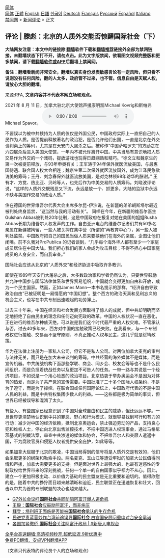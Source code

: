  <!-- 面包屑导航 --> <div class="breadcrumb"><!-- GTranslate: https://gtranslate.io/ -->  <div class="switcher notranslate">  <div class="selected">  <a href="#" onclick="return false;"> 简体</a>  </div>  <div class="option">  <a href="https://www.bannedbook.org" onclick="doGTranslate('zh-CN|zh-CN');jQuery('div.switcher div.selected a').html(jQuery(this).html());return false;" title="简体中文" class="nturl selected"> 简体</a>  <a href="https://www.bannedbook.org/zh-tw/" onclick="doGTranslate('zh-CN|zh-TW');jQuery('div.switcher div.selected a').html(jQuery(this).html());return false;" title="繁體中文" class="nturl"> 正體</a>  <a href="https://www.bannedbook.org/en/" onclick="doGTranslate('zh-CN|en');jQuery('div.switcher div.selected a').html(jQuery(this).html());return false;" title="English" class="nturl"> English</a>  <a href="https://www.bannedbook.org/ja/" onclick="doGTranslate('zh-CN|ja');jQuery('div.switcher div.selected a').html(jQuery(this).html());return false;" title="日本語" class="nturl"> 日語</a>  <a href="https://www.bannedbook.org/ko/" onclick="doGTranslate('zh-CN|ko');jQuery('div.switcher div.selected a').html(jQuery(this).html());return false;" title="한국어" class="nturl"> 한국어</a>  <a href="https://www.bannedbook.org/de/" onclick="doGTranslate('zh-CN|de');jQuery('div.switcher div.selected a').html(jQuery(this).html());return false;" title="Deutsch" class="nturl"> Deutsch</a>  <a href="https://www.bannedbook.org/fr/" onclick="doGTranslate('zh-CN|fr');jQuery('div.switcher div.selected a').html(jQuery(this).html());return false;" title="Français" class="nturl"> Français</a>  <a href="https://www.bannedbook.org/ru/" onclick="doGTranslate('zh-CN|ru');jQuery('div.switcher div.selected a').html(jQuery(this).html());return false;" title="Русский" class="nturl"> Русский</a>  <a href="https://www.bannedbook.org/es/" onclick="doGTranslate('zh-CN|es');jQuery('div.switcher div.selected a').html(jQuery(this).html());return false;" title="Español" class="nturl"> Español</a>  <a href="https://www.bannedbook.org/it/" onclick="doGTranslate('zh-CN|it');jQuery('div.switcher div.selected a').html(jQuery(this).html());return false;" title="Italiano" class="nturl"> Italiano</a>  </div>  </div>      <div class='breadcrumb-sub'><!-- Breadcrumb NavXT 6.3.0 --> <a href="https://www.bannedbook.org/" class="home">禁闻网</a> &gt; <a href="https://www.bannedbook.org/bnews/comments/" class="category">新闻评论</a> &gt; 正文</div></div><h2>评论 | 滕彪：北京的人质外交能否惊醒国际社会（下）</h2> <p class="notice"><b>大陆网友注意：本文中的链接除 <a href="https://github.com/bannedbook/fanqiang" >翻墙</a>软件下载和<a href="https://github.com/killgcd/justmysocks/blob/master/README.md">翻墙推荐</a>链接外全部为禁网链接，未翻墙状态下打不开，请勿点击。此为文字版禁闻，欲看图文视频完整版和更多禁闻，请下载<a href="https://github.com/bannedbook/fanqiang">翻墙软件或APP</a>后翻墙上禁闻网。</p><p>备注：翻墙看新闻非常安全，翻墙以真实身份发表敏感言论有一定风险，但只看不说则没有任何风险，翻的人太多，政府管不过来，也不管。信息自由是天赋人权，请放心大胆的翻墙。</b></p>  <div class="entry"> <p>来源:RFA, <strong>文章内容并不代表本网立场和观点。</strong></p> <p>2021 &#24180; 8 &#26376; 11 &#26085;&#65292;&#21152;&#25343;&#22823;&#39547;&#21271;&#20140;&#22823;&#20351;&#39302;&#22768;&#25588;&#24247;&#26126;&#20975;Michael Kovrig&#21644;&#26031;&#24085;&#24343;Michael Spavor&#12290;             <audio controls="controls" preload="metadata" src="https://www.rfa.org/mandarin/pinglun/tengbiao/tb-08162021102944.html/@@stream" type="audio/mpeg"></audio></p> <p>&#19981;&#35201;&#35823;&#20197;&#20026;&#34987;&#20013;&#20849;&#25375;&#25345;&#20026;&#20154;&#36136;&#30340;&#20165;&#20165;&#26159;&#22806;&#22269;&#20844;&#27665;&#65292;&#20013;&#22269;&#25919;&#24220;&#23454;&#38469;&#19978;&#19968;&#30452;&#25226;&#33258;&#24049;&#30340;&#20154;&#27665;&#20316;&#20026;&#20154;&#36136;&#12290;&#26159;&#21542;&#25552;&#21069;&#37322;&#25918;&#33879;&#21517;&#30340;&#25919;&#27835;&#29359;&#65292;&#26159;&#21542;&#20801;&#35768;&#20182;&#20204;&#20986;&#22269;&#65292;&#19968;&#30452;&#26159;&#21271;&#20140;&#22312;&#22806;&#20132;&#35848;&#21028;&#26700;&#19978;&#30340;&#31609;&#30721;&#65292;&#23588;&#20854;&#26159;&#22312;&#22825;&#23433;&#38376;&#22823;&#23648;&#26432;&#20043;&#21518;&#12290;&#34987;&#31216;&#20316;&#8220;&#20013;&#22269;&#33832;&#21704;&#32599;&#22827;&#8221;&#30340;&#26041;&#21169;&#20043;&#22312;&#20845;&#22235;&#23648;&#26432;&#21518;&#36827;&#20837;&#32654;&#22269;&#22823;&#20351;&#39302;&#65292;&#19968;&#24180;&#20869;&#19981;&#34987;&#20801;&#35768;&#31163;&#24320;&#20013;&#22269;&#12290;&#20013;&#20849;&#24403;&#23616;&#26377;&#24847;&#35782;&#22320;&#25226;&#20154;&#36136;&#20132;&#26131;&#20316;&#20026;&#22806;&#20132;&#30340;&#19968;&#20010;&#25103;&#30721;&#65292;&#25417;&#25918;&#28216;&#25103;&#20063;&#29609;&#24471;&#26085;&#36235;&#23092;&#29087;&#21644;&#31934;&#24039;&#12290;&#8220;&#24464;&#25991;&#31435;&#21644;&#39759;&#20140;&#29983;&#30340;&#31532;&#19968;&#27425;&#34987;&#25552;&#21069;&#37322;&#25918;&#65292;&#19982;93&#24180;&#30003;&#22885;&#26377;&#20851;&#65307;&#29579;&#20891;&#28059;&#20110;94&#24180;&#20445;&#22806;&#23601;&#21307;&#27969;&#25918;&#32654;&#22269;&#65292;&#19982;&#26368;&#24800;&#22269;&#24453;&#36935;&#12289;&#32852;&#21512;&#22269;&#20154;&#26435;&#22823;&#20250;&#30456;&#36830;&#65307;&#39759;&#20140;&#29983;&#31532;&#20108;&#27425;&#20445;&#22806;&#23601;&#21307;&#27969;&#25918;&#22269;&#22806;&#65292;&#25104;&#20026;&#27743;&#27901;&#27665;&#24613;&#27442;&#35775;&#32654;&#30340;&#31609;&#30721;&#65307;&#29579;&#20025;&#12289;&#21016;&#24565;&#26149;&#20445;&#22806;&#23601;&#21307;&#27969;&#25918;&#32654;&#22269;&#65292;&#26159;&#23545;&#20811;&#26519;&#39039;98&#24180;&#35775;&#21326;&#30340;&#37228;&#35874;&#12290;&#8221; &#29579;&#26377;&#25165;&#12289;&#26041;&#35273;&#12289;&#28909;&#27604;&#20122;&#12289;&#36125;&#23725;&#31561;&#20154;&#65292;&#20063;&#20808;&#21518;&#20316;&#20026;&#20013;&#32654;&#20132;&#26131;&#30340;&#20154;&#36136;&#31609;&#30721;&#12290;&#21016;&#26195;&#27874;&#35780;&#35770;&#35828;&#65292;&#8220;&#36825;&#26679;&#30340;&#20154;&#36136;&#22806;&#20132;&#26082;&#27531;&#24525;&#21448;&#19979;&#27969;&#65292;&#27704;&#36828;&#26159;&#25918;&#19968;&#20010;&#12289;&#25235;&#26356;&#22810;&#65292;&#22823;&#38470;&#30340;&#30417;&#29425;&#20013;&#27704;&#36828;&#19981;&#32570;&#19982;&#32654;&#22269;&#20316;&#20132;&#26131;&#30340;&#25919;&#27835;&#20154;&#36136;&#12290;&#8221;</p>  <p>&#20303;&#22312;&#24503;&#22269;&#30340;&#19990;&#30028;&#32500;&#21566;&#23572;&#20195;&#34920;&#22823;&#20250;&#20027;&#24109;&#22810;&#23572;&#26118;-&#20234;&#27801;&#35828;&#65292;&#22312;&#26032;&#30086;&#30340;&#24351;&#24351;&#32993;&#26031;&#22612;&#23572;&#26368;&#36817;&#34987;&#21028;&#22788;&#32456;&#36523;&#30417;&#31105;&#65292;&#8220;&#36825;&#24403;&#28982;&#19982;&#25105;&#30340;&#27963;&#21160;&#26377;&#20851;&#8221;&#12290; &#21516;&#26679;&#22312;&#20170;&#24180;&#65292;&#22312;&#26032;&#30086;&#30340;&#32500;&#21566;&#23572;&#21307;&#29983;Gulshan Abbas&#34987;&#21028;&#22788;20&#24180;&#24466;&#21009;&#65292;&#36825;&#26159;&#20013;&#22269;&#25919;&#24220;&#22312;&#25253;&#22797;&#23545;&#22905;&#22312;&#32654;&#22269;&#30340;&#22992;&#22992;Rusha Abbas&#38271;&#26399;&#20026;&#32500;&#21566;&#23572;&#20154;&#26435;&#21457;&#22768;&#30340;&#24037;&#20316;&#12290;&#33258;&#30001;&#20122;&#27954;&#30005;&#21488;&#30340;&#32500;&#21566;&#23572;&#35760;&#32773;&#20204;&#20849;&#26377;50&#22810;&#21517;&#20146;&#23646;&#22312;&#26032;&#30086;&#34987;&#25304;&#30041;&#65292;&#19968;&#20123;&#20154;&#34987;&#20851;&#25276;&#22312;&#38598;&#20013;&#33829;&#65288;&#25152;&#35859;&#30340;&#8220;&#20877;&#25945;&#32946;&#20013;&#24515;&#8221;&#65289;&#65292;&#21478;&#19968;&#20123;&#20154;&#34987;&#21028;&#22788;&#30417;&#31105;&#12290;&#20013;&#22269;&#25919;&#24220;&#25226;&#33258;&#24049;&#30340;&#22269;&#27665;&#24403;&#20570;&#20154;&#36136;&#26469;&#35201;&#25375;&#20182;&#20204;&#22312;&#28023;&#22806;&#30340;&#20146;&#23646;&#65292;&#20225;&#22270;&#35753;&#20182;&#20204;&#38381;&#22068;&#12290;&#21069;&#19981;&#20037;&#25105;&#23545;ProPublica &#30340;&#35760;&#32773;&#35848;&#21040;&#65292;&#8220;&#20960;&#20046;&#27599;&#20010;&#28023;&#22806;&#21326;&#20154;&#37117;&#26377;&#33267;&#23569;&#19968;&#20010;&#23478;&#24237;&#25104;&#21592;&#23621;&#20303;&#22312;&#20013;&#22269;&#22823;&#38470;&#12290;&#25105;&#20204;&#25285;&#24515;&#25105;&#20204;&#30340;&#23478;&#20154;&#20250;&#25104;&#20026;&#25915;&#20987;&#30446;&#26631;&#65307;&#19981;&#24471;&#19981;&#25285;&#24515;&#20013;&#22269;&#23478;&#24237;&#25104;&#21592;&#30340;&#20154;&#36523;&#23433;&#20840;&#65292;&#32780;&#33258;&#25105;&#23457;&#26597;&#12290;&#8221;</p> <p>&#22269;&#38469;&#31038;&#20250;&#24212;&#35813;&#20174;&#21271;&#20140;&#30340;&#8220;&#20154;&#36136;&#22806;&#20132;&#8221;&#21644;&#32463;&#27982;&#32961;&#36843;&#20013;&#21560;&#21462;&#35768;&#22810;&#25945;&#35757;&#12290;</p> <p>&#21363;&#20351;&#22312;1989&#24180;&#22825;&#23433;&#38376;&#22823;&#23648;&#26432;&#20043;&#21518;&#65292;&#22823;&#22810;&#25968;&#25919;&#27835;&#23478;&#21644;&#23398;&#32773;&#20173;&#28982;&#35748;&#20026;&#65292;&#21482;&#35201;&#19990;&#30028;&#40723;&#21169;&#24182;&#20801;&#35768;&#20013;&#22269;&#21442;&#19982;&#22269;&#38469;&#27861;&#24459;&#20307;&#31995;&#21644;&#19990;&#30028;&#36152;&#26131;&#32452;&#32455;&#65292;&#20013;&#22269;&#23601;&#20250;&#21464;&#24471;&#26356;&#21152;&#33258;&#30001;&#21644;&#24320;&#25918;&#65292;&#25104;&#20026;&#19968;&#20010;&#27665;&#20027;&#22269;&#23478;&#12290;&#28982;&#32780;&#65292;&#27491;&#22914;James Mann&#19968;&#26412;&#20070;&#21517;&#25552;&#31034;&#30340;&#37027;&#26679;&#65292;&#8220;&#32463;&#27982;&#33258;&#30001;&#23548;&#33268;&#25919;&#27835;&#33258;&#30001;&#8221;&#24050;&#34987;&#35777;&#26126;&#26159;&#19968;&#21410;&#24773;&#24895;&#30340;&#8220;&#20013;&#22269;&#24187;&#24819;&#8221;&#12290;&#25972;&#20010;&#35199;&#26041;&#30340;&#25919;&#27835;&#22825;&#30495;&#21644;&#35265;&#21033;&#24536;&#20041;&#30340;&#26426;&#20250;&#20027;&#20041;&#65292;&#20063;&#20889;&#22312;&#20013;&#20849;&#19987;&#21046;&#36805;&#36895;&#23835;&#36215;&#30340;&#21151;&#21171;&#31807;&#19978;&#12290;</p>  <p>&#36807;&#21435;&#19977;&#21313;&#24180;&#26469;&#65292;&#20013;&#22269;&#22312;&#32463;&#27982;&#21644;&#31038;&#20250;&#21457;&#23637;&#26041;&#38754;&#21462;&#24471;&#20102;&#24778;&#20154;&#30340;&#25104;&#23601;&#65292;&#20294;&#20013;&#20849;&#21364;&#26126;&#30830;&#32780;&#22362;&#23450;&#22320;&#25298;&#32477;&#20102;&#33258;&#30001;&#27665;&#20027;&#30340;&#29702;&#24565;&#21644;&#20219;&#20309;&#36808;&#21521;&#23466;&#25919;&#30340;&#25913;&#38761;&#12290;&#20013;&#22269;&#30340;&#20154;&#26435;&#29366;&#20917;&#19968;&#30452;&#22312;&#24694;&#21270;&#65292;&#27491;&#22312;&#36827;&#34892;&#30340;&#32500;&#21566;&#23572;&#31181;&#26063;&#28781;&#32477;&#65292;&#21487;&#20197;&#35828;&#26159;&#25105;&#20204;&#36825;&#20010;&#26102;&#20195;&#26368;&#20005;&#37325;&#30340;&#20154;&#26435;&#28798;&#38590;&#12290;&#19981;&#31649;&#25215;&#35748;&#19982;&#21542;&#65292;&#36807;&#21435;40&#22810;&#24180;&#26469;&#65292;&#35199;&#26041;&#23545;&#20013;&#22269;&#30340;&#25509;&#35302;&#25919;&#31574;&#24050;&#32463;&#22833;&#36133;&#12290;&#22312;&#25105;&#30475;&#26469;&#65292;&#19982;&#19968;&#20010;&#19987;&#21046;&#25919;&#26435;&#36827;&#34892;&#25509;&#35302;&#12289;&#20132;&#26131;&#32780;&#19981;&#22362;&#23432;&#21407;&#21017;&#12289;&#19981;&#30495;&#27491;&#25512;&#21160;&#20154;&#26435;&#19982;&#27665;&#20027;&#65292;&#36825;&#20960;&#20046;&#23601;&#26159;&#32485;&#38742;&#25919;&#31574;&#12290;</p> <p>&#21326;&#20026;&#22312;&#27861;&#24459;&#19978;&#27880;&#20876;&#20026;&#19968;&#23478;&#31169;&#20154;&#20844;&#21496;&#65292;&#20294;&#23427;&#19981;&#26159;&#31169;&#20154;&#20844;&#21496;&#12290;&#23545;&#20004;&#20301;&#21152;&#25343;&#22823;&#40614;&#20811;&#30340;&#23457;&#21028;&#19982;&#27861;&#24459;&#26080;&#20851;&#65292;&#32780;&#21482;&#26159;&#22312;&#21152;&#22823;&#26410;&#26469;&#35848;&#21028;&#30340;&#31609;&#30721;&#12290;&#20013;&#20849;&#32463;&#33829;&#30340;&#28023;&#22806;&#23186;&#20307;&#19981;&#26159;&#23186;&#20307;&#65292;&#32780;&#26159;&#23459;&#20256;&#26426;&#22120;&#12290;&#20013;&#20849;&#32479;&#25112;&#26426;&#26500;&#19979;&#38754;&#37027;&#20123;&#23398;&#32852;&#12289;&#21830;&#20250;&#12289;&#21516;&#20065;&#20250;&#12289;&#26657;&#21451;&#20250;&#31561;&#31561;&#20063;&#19981;&#26159;&#20160;&#20040;&#27665;&#38388;&#32452;&#32455;&#65292;&#32780;&#26159;&#36127;&#25285;&#30528;&#32479;&#25112;&#20219;&#21153;&#20197;&#21450;&#26356;&#21152;&#19981;&#21487;&#21578;&#20154;&#30340;&#20219;&#21153;&#12290;&#19968;&#24102;&#19968;&#36335;&#19982;&#20854;&#35828;&#26159;&#19968;&#20010;&#32463;&#27982;&#39033;&#30446;&#65292;&#19981;&#22914;&#35828;&#26159;&#19968;&#20010;&#29992;&#24515;&#38505;&#24694;&#30340;&#25919;&#27835;&#39033;&#30446;&#12290;&#21271;&#20140;&#28909;&#34935;&#20110;&#20030;&#21150;&#22885;&#36816;&#20250;&#19981;&#26159;&#22240;&#20026;&#23545;&#20307;&#32946;&#30340;&#28909;&#29233;&#65292;&#32780;&#26159;&#20026;&#20102;&#20849;&#20135;&#20826;&#30340;&#23459;&#20256;&#38656;&#35201;&#12290;&#20013;&#22269;&#25209;&#20934;&#20102;&#20108;&#21313;&#22810;&#20010;&#22269;&#38469;&#20154;&#26435;&#26465;&#32422;&#65292;&#19981;&#26159;&#20026;&#20102;&#36981;&#23432;&#65292;&#32780;&#26159;&#20026;&#20102;&#25805;&#25511;&#12290;&#22312;&#32852;&#21512;&#22269;&#25110;&#20219;&#20309;&#22269;&#38469;&#35770;&#22363;&#19978;&#65292;&#20013;&#22269;&#25919;&#24220;&#20195;&#34920;&#30340;&#19981;&#26159;&#20013;&#22269;&#20154;&#27665;&#30340;&#21033;&#30410;&#65292;&#32780;&#26159;&#20013;&#20849;&#29305;&#26435;&#38598;&#22242;&#23569;&#25968;&#20154;&#30340;&#21033;&#30410;&#12290;&#8212;&#8212;&#36825;&#20123;&#37117;&#26159;&#26497;&#20026;&#31616;&#21333;&#30340;&#20107;&#23454;&#65292;&#20294;&#19990;&#30028;&#24050;&#32463;&#34987;&#35823;&#23548;&#21644;&#28151;&#28102;&#20102;&#22826;&#20037;&#12290;</p> <p>&#26377;&#20123;&#20154;&#12289;&#26377;&#20123;&#22269;&#23478;&#24050;&#32463;&#24847;&#35782;&#21040;&#20102;&#20013;&#22269;&#23545;&#20840;&#29699;&#33258;&#30001;&#21644;&#27665;&#20027;&#30340;&#23041;&#32961;&#65292;&#20294;&#36824;&#36828;&#36828;&#19981;&#22815;&#12290;&#19968;&#26086;&#19990;&#30028;&#26356;&#28165;&#26970;&#22320;&#35748;&#35782;&#21040;&#20013;&#20849;&#30340;&#32618;&#24694;&#12289;&#37326;&#24515;&#21644;&#34892;&#20026;&#27169;&#24335;&#65292;&#23601;&#24456;&#23481;&#26131;&#25214;&#21040;&#21487;&#34892;&#21644;&#26377;&#21147;&#30340;&#34892;&#21160;&#65306;&#20943;&#23569;&#23545;&#20013;&#22269;&#30340;&#32463;&#27982;&#20381;&#36182;&#65292;&#25269;&#21046;&#21271;&#20140;&#22885;&#36816;&#20250;&#65292;&#31105;&#27490;&#24378;&#36843;&#21171;&#21160;&#30340;&#20135;&#21697;&#65292;&#25903;&#25345;&#33391;&#24515;&#29359;&#21644;&#32500;&#26435;&#20154;&#22763;&#65292;&#20572;&#27490;&#21521;&#21271;&#20140;&#20986;&#21806;&#30417;&#25511;&#25216;&#26415;&#65292;&#19981;&#25226;&#20013;&#22269;&#36873;&#36827;&#20154;&#26435;&#29702;&#20107;&#20250;&#65292;&#36890;&#36807;&#39532;&#26684;&#23612;&#33576;&#22522;&#24335;&#30340;&#21046;&#35009;&#27861;&#26696;&#65292;&#23457;&#26597;&#20013;&#20849;&#28183;&#36879;&#30340;&#23186;&#20307;&#21644;&#21327;&#20250;&#65292;&#19981;&#25226;&#32500;&#21566;&#23572;&#20154;&#21644;&#31361;&#21413;&#20154;&#36963;&#36820;&#20013;&#22269;&#65292;&#19981;&#20026;&#33104;&#36133;&#23448;&#21592;&#21644;&#20405;&#29359;&#20154;&#26435;&#32773;&#25552;&#20379;&#23433;&#20840;&#24199;&#25252;&#65292;&#22914;&#27492;&#31561;&#31561;&#12290;</p>  <p>&#22914;&#26524;&#21152;&#25343;&#22823;&#23624;&#26381;&#20110;&#21271;&#20140;&#30340;&#27450;&#20940;&#65292;&#20013;&#22269;&#24403;&#23616;&#24471;&#21040;&#30340;&#20449;&#21495;&#23558;&#26159;&#20154;&#36136;&#22806;&#20132;&#26159;&#26377;&#25928;&#30340;&#65292;&#20182;&#20204;&#20250;&#37319;&#21462;&#26356;&#22810;&#30340;&#32465;&#26550;&#21644;&#21202;&#32034;&#25163;&#27573;&#12290;&#20004;&#21517;&#40614;&#20811;&#12289;&#29577;&#23665;&#27743;&#31561;&#36973;&#21463;&#29282;&#29425;&#30340;&#21152;&#25343;&#22823;&#20844;&#27665;&#20540;&#24471;&#21516;&#24773;&#21644;&#22768;&#25588;&#65292;&#21152;&#25343;&#22823;&#38656;&#35201;&#26356;&#22810;&#30340;&#25903;&#25345;&#12290;&#20294;&#26159;&#38754;&#23545;&#19990;&#30028;&#19978;&#26368;&#24378;&#22823;&#30340;&#12289;&#20063;&#26368;&#26377;&#36855;&#24785;&#24615;&#30340;&#19987;&#21046;&#25919;&#26435;&#32473;&#19990;&#30028;&#24102;&#26469;&#30340;&#28145;&#21051;&#25361;&#25112;&#65292;&#20219;&#20309;&#19968;&#20010;&#21333;&#19968;&#30340;&#33258;&#30001;&#22269;&#23478;&#20284;&#20046;&#37117;&#21147;&#19981;&#20174;&#24515;&#12290;&#22240;&#27492;&#65292;&#24314;&#31435;&#19968;&#20010;&#26356;&#21152;&#31215;&#26497;&#20027;&#21160;&#12289;&#20197;&#20215;&#20540;&#20026;&#22522;&#30784;&#30340;&#27665;&#20027;&#30431;&#21451;&#26159;&#26080;&#27604;&#37325;&#35201;&#21644;&#36843;&#20999;&#30340;&#12290;&#20540;&#24471;&#27427;&#24944;&#30340;&#26159;&#65292;&#38543;&#30528;&#20013;&#20849;&#30340;&#29424;&#29406;&#38754;&#30446;&#36234;&#26469;&#36234;&#28165;&#26224;&#21644;&#36843;&#36817;&#65292;&#27665;&#20027;&#32852;&#30431;&#27491;&#22312;&#36805;&#36895;&#24674;&#22797;&#21644;&#22766;&#22823;&#65292;&#22238;&#20987;&#20197;&#20013;&#20849;&#20026;&#39318;&#30340;&#19987;&#21046;&#32852;&#30431;&#30340;&#20915;&#24515;&#20063;&#36234;&#26469;&#36234;&#22823;&#12290;</p> <ul class='op-related-articles' title='相关阅读'> <li><a href='https://www.bannedbook.org/bnews/comments/20210820/1609877.html' target='_blank'>G7外长会议吁<b>国际社会</b>共同防阻阿富汗爆人道危机</a></li> <li><a href='https://www.bannedbook.org/bnews/headline/20210820/1609814.html' target='_blank'>王毅：<b>国际社会</b>应鼓励阿富汗，而非施压</a></li> <li><a href='https://www.bannedbook.org/bnews/comments/20210820/1609662.html' target='_blank'>拜登：塔利班正面临是否能被<b>国际社会</b>承认的生存危机</a></li> <li><a href='https://www.bannedbook.org/bnews/headline/20210818/1608598.html' target='_blank'>民进党责蓝营炒作台湾前途误导<b>国际社会</b> 白宫国安顾问重申对台安全承诺</a></li> <li><a href='https://www.bannedbook.org/bnews/bannedvideo/20210818/1608112.html' target='_blank'>各国加紧撤侨 <b>国际社会</b>关注阿富汗政局 | #新唐人电视台</a></li> </ul> <p class="texttj"> <a href="https://github.com/bannedbook/fanqiang/wiki/V2ray%E6%9C%BA%E5%9C%BA" target="_blank">全平台高速翻墙:高清视频秒开,超低延迟,9折优惠中</a><br/> <a href="https://github.com/bannedbook/fanqiang/wiki/%E7%A6%81%E9%97%BB%E7%BD%91%E5%AE%89%E5%8D%93%E7%BF%BB%E5%A2%99%E6%96%B0%E9%97%BBAPP" target="_blank">免费PC翻墙、安卓VPN翻墙APP</a></p><p>&#65288;&#25991;&#31456;&#21482;&#20195;&#34920;&#29305;&#32422;&#35780;&#35770;&#21592;&#20010;&#20154;&#30340;&#31435;&#22330;&#21644;&#35266;&#28857;&#65289;</p> <a name='sharetosocial'></a>  <div style="margin-bottom:5px;padding-bottom:5px;clear:both"> <div id="archive-pix-1" class="banner-ads"> <!-- AuctionX Display platform tag START --> <div id="26318x728x90x621x_ADSLOT2" clicktrack="%%CLICK_URL_ESC%%"></div> <!-- AuctionX Display platform tag END --> </div> <div id="archive-pix-2" class="banner-ads"> <!-- AuctionX Display platform tag START --> <div id="26315x300x250x621x_ADSLOT2" clicktrack="%%CLICK_URL_ESC%%"></div> <!-- AuctionX Display platform tag END --> </div> </div>  <div id="archive-pix-1" class="banner-ads"> <!-- AuctionX Display platform tag START --> <div id="26318x728x90x621x_ADSLOT3" clicktrack="%%CLICK_URL_ESC%%"></div> <!-- AuctionX Display platform tag END --> </div> </div><!--END ENTRY--> 